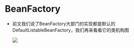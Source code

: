 # BeanFactory

* 前文我们说了BeanFactory大部门的实现都是默认的DefaultListableBeanFactory，我们再来看看它的类机构图


	![](http://47.95.12.0:3389/ftp/DefaultListableBeanFactory.png)    
